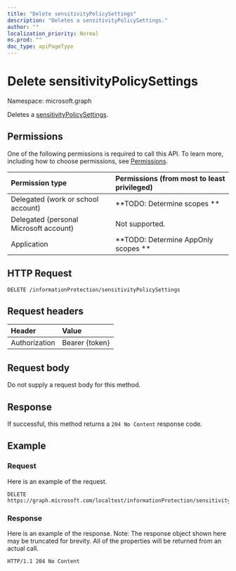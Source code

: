 ```yaml
---
title: "Delete sensitivityPolicySettings"
description: "Deletes a sensitivityPolicySettings."
author: ""
localization_priority: Normal
ms.prod: ""
doc_type: apiPageType
---
```


# Delete sensitivityPolicySettings

Namespace: microsoft.graph

Deletes a [sensitivityPolicySettings](../resources/sensitivitypolicysettings.md).

## Permissions
One of the following permissions is required to call this API. To learn more, including how to choose permissions, see [Permissions](/concepts/permissions-reference.md).

|Permission type|Permissions (from most to least privileged)|
|:---|:---|
|Delegated (work or school account)|**TODO: Determine scopes **|
|Delegated (personal Microsoft account)|Not supported.|
|Application|**TODO: Determine AppOnly scopes **|

## HTTP Request
<!-- {
  "blockType": "ignored"
}
-->
``` http
DELETE /informationProtection/sensitivityPolicySettings
```

## Request headers
|Header|Value|
|:---|:---|
|Authorization|Bearer {token}|

## Request body
Do not supply a request body for this method.

## Response
If successful, this method returns a `204 No Content` response code.

## Example

### Request
Here is an example of the request.
<!-- {
  "blockType": "request",
  "name": "delete_sensitivitypolicysettings"
}
-->
``` http
DELETE https://graph.microsoft.com/localtest/informationProtection/sensitivityPolicySettings
```

### Response
Here is an example of the response. Note: The response object shown here may be truncated for brevity. All of the properties will be returned from an actual call.
<!-- {
  "blockType": "response",
  "truncated": true
}
-->
``` http
HTTP/1.1 204 No Content
```

